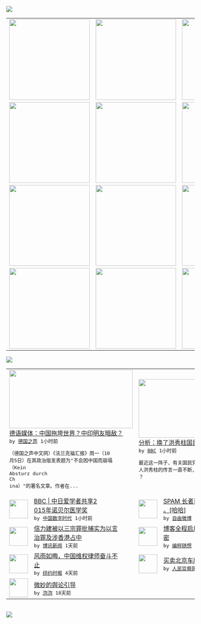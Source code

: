 

<a href="https://github.com/greatfire/z/raw/master/FreeBrowser.apk"><img src="https://raw.githubusercontent.com/greatfire/wiki/master/x/header.png" /></a><table><tr><td width="262" align="center" valign="center"><a href="https://github.com/greatfire/wiki/wiki/nyt" title="纽约时报中文网 国际纵览"><img src="https://raw.githubusercontent.com/greatfire/wiki/master/x/nyt_flag.png" width="215"/></a></td><td width="262" align="center" valign="center"><a href="https://github.com/greatfire/wiki/wiki/dw" title=""><img src="https://raw.githubusercontent.com/greatfire/wiki/master/x/dw_flag.png" width="215"/></a></td><td width="262" align="center" valign="center"><a href="https://github.com/greatfire/wiki/wiki/rmjd" title=""><img src="https://raw.githubusercontent.com/greatfire/wiki/master/x/rmjd_flag.png" width="215"/></a></td></tr><tr><td width="262" align="center" valign="center"><a href="https://github.com/paopaonetizen/website" title="泡泡 - 未经审查的互联网信息"><img src="https://raw.githubusercontent.com/greatfire/wiki/master/x/pp_flag.png" width="215"/></a></td><td width="262" align="center" valign="center"><a href="https://github.com/getlantern/mirror" title="以及自由微博和GreatFire.org官方中文论坛"><img src="https://raw.githubusercontent.com/greatfire/wiki/master/x/lantern_flag.png" width="215"/></a></td><td width="262" align="center" valign="center"><a href="https://github.com/cdtmirrors/m/" title=""><img src="https://raw.githubusercontent.com/greatfire/wiki/master/x/cdt_flag.png" width="215"/></a></td></tr><tr><td width="262" align="center" valign="center"><a href="https://github.com/program-think/blog" title="编程随想的博客"><img src="https://raw.githubusercontent.com/greatfire/wiki/master/x/pt_flag.png" width="215"/></a></td><td width="262" align="center" valign="center"><a href="https://github.com/greatfire/wiki/wiki/bbc" title=""><img src="https://raw.githubusercontent.com/greatfire/wiki/master/x/bbc_flag.png" width="215"/></a></td><td width="262" align="center" valign="center"><a href="https://github.com/freeweibo/s" title="自由微博 - 匿名和不受屏蔽的新浪微博搜索"><img src="https://raw.githubusercontent.com/greatfire/wiki/master/x/fw_flag.png" width="215"/></a></td></tr><tr><td width="262" align="center" valign="center"><a href="https://github.com/greatfire/wiki/wiki/google" title=""><img src="https://raw.githubusercontent.com/greatfire/wiki/master/x/google_flag.png" width="215"/></a></td><td width="262" align="center" valign="center"><a href="https://github.com/bxnews/boxun" title=""><img src="https://raw.githubusercontent.com/greatfire/wiki/master/x/bx_flag.png" width="215"/></a></td><td width="262" align="center" valign="center"><a href="https://github.com/greatfire/wiki/wiki/open-source" title="欢迎访问GreatFire.org开发者项目网站"><img src="https://raw.githubusercontent.com/greatfire/wiki/master/x/open-source_flag.png" width="215"/></a></td></tr></table><img src="https://raw.githubusercontent.com/greatfire/wiki/master/x/newsfeed text.png" /><table cols="4"><tr><td colspan="2" width="380"><a href="http://dw.com/p/1Giw3?maca=chi-GK-text-greatfire-all-chinese-15625-xml-mrss"><img src="http://www.dw.com/image/0,,18684912_302,00.jpg" width="330" height="156"/></a></br><a href="http://dw.com/p/1Giw3?maca=chi-GK-text-greatfire-all-chinese-15625-xml-mrss">德语媒体：中国拖垮世界？中印明友暗敌？</a></br><kbd> by <a href="http://dw.de">德国之声</a> 1小时前 </kbd></br><pre>（德国之声中文网）《法兰克福汇报》周一（10<br/>月5日）在其政治版发表题为"不会因中国而崩塌<br/>（Kein Absturz durch Ch<br/>ina）"的署名文章。作者在...</pre></td><td colspan="2" width="380"><a href="http://www.bbc.com/zhongwen/simp/china/2015/10/151005_ana_kmt_change_candidate"><img src="http://ichef.bbci.co.uk/news/ws/106/amz/worldservice/live/assets/images/2015/10/05/151005141220_taiwan_kmt_hung_304x171_cna_nocredit.jpg" width="330" height="156"/></a></br><a href="http://www.bbc.com/zhongwen/simp/china/2015/10/151005_ana_kmt_change_candidate">分析：换了洪秀柱国民党总统大选就赢？</a></br><kbd> by <a href="http://www.bbc.co.uk/zhongwen/simp">BBC</a> 1小时前 </kbd></br><pre>最近这一阵子，有关国民党有意换下该党总统候选<br/>人洪秀柱的传言一直不断，但是为何会一直不断呢<br/>？</pre></td></tr><tr><td><img src="http://chinadigitaltimes.net/chinese/files/2015/10/151005101821_nobelprize_624x351_bbc_nocredit.jpg" width="50" height="50"/></td><td width="280"><a href="http://feedproxy.google.com/~r/chinadigitaltimes/IyPt/~3/Ot2mnETAO9k/">BBC | 中日爱学者共享2<br/>015年诺贝尔医学奖</a></br><kbd> by <a href="http://chinadigitaltimes.net/chinese/">中国数字时代</a> 1小时前 </kbd></td><td><img src="http://ww4.sinaimg.cn/large/006a4vJWjw1ewqjehmqp1j30f10qoabn.jpg" width="50" height="50"/></td><td width="280"><a href="https://freeweibo.com/weibo/3894699284298032">SPAM 长者已经看透了一切<br/>。[哈哈]</a></br><kbd> by <a href="https://freeweibo.com/">自由微博</a> 2小时前 </kbd></td></tr><tr><td><img src="https://raw.githubusercontent.com/greatfire/wiki/master/x/bx_logo.png" width="50" height="50"/></td><td width="280"><a href="http://www.boxun.com/news/gb/china/2015/10/201510050249.shtml">信力建被以三宗罪批捕实为以言<br/>治罪及涉香港占中</a></br><kbd> by <a href="http://www.boxun.com">博讯新闻</a> 1天前 </kbd></td><td><img src="https://lh6.googleusercontent.com/2UOkEgaXLx6jfjKYBC_LZ38TA8ferB9CZBFCYY5mXQqxtdb7yxvyt_OPCs-yXu4vNq6F7zUji5BQpzdtC9XmBizQn0Ody2Jwd6VDM_v9SOrilIOcIJZSmreiXNPi_7vCwnoOVN6qdg" width="50" height="50"/></td><td width="280"><a href="http://feedproxy.google.com/~r/programthink/~3/NKTj5q6G04M/Blog-Enable-HTTPS.html">博客全程启用 HTTPS 加<br/>密</a></br><kbd> by <a href="http://program-think.blogspot.com">编程随想</a> 1天前 </kbd></td></tr><tr><td><img src="https://raw.githubusercontent.com/greatfire/wiki/master/x/nyt_logo.png" width="50" height="50"/></td><td width="280"><a href="https://d3qlz4p8smvoli.cloudfront.net/china/20150917/c17sino-chinese-lawyers/">风雨如晦，中国维权律师奋斗不<br/>止</a></br><kbd> by <a href="http://m.cn.nytimes.com/">纽约时报</a> 4天前 </kbd></td><td><img src="http://www.rmjdw.com/uploads/allimg/150930/11111U0L-1.jpg" width="50" height="50"/></td><td width="280"><a href="http://www.rmjdw.com//fazhibobao/20150930/15213.html">买卖北京车牌成灰色产业 </a></br><kbd> by <a href="http://www.rmjdw.com/">人民监督网</a> 5天前 </kbd></td></tr><tr><td><img src="https://raw.githubusercontent.com/greatfire/wiki/master/x/pp_logo.png" width="50" height="50"/></td><td width="280"><a href="https://pao-pao.net/article/626">微妙的舆论引导</a></br><kbd> by <a href="https://pao-pao.net">泡泡</a> 18天前 </kbd></td></table></br><a href="https://github.com/greatfire/z/raw/master/FreeBrowser.apk"><img src="https://raw.githubusercontent.com/greatfire/wiki/master/x/download app.png" /></a>